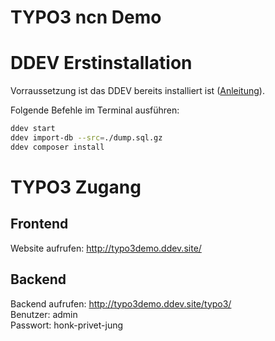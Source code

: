 # TYPO3 ncn Demo

# DDEV Erstinstallation
Vorraussetzung ist das DDEV bereits installiert ist ([Anleitung](https://ddev.readthedocs.io/en/stable/)).

Folgende Befehle im Terminal ausführen:
```bash
ddev start
ddev import-db --src=./dump.sql.gz
ddev composer install
```

# TYPO3 Zugang
## Frontend
Website aufrufen: http://typo3demo.ddev.site/

## Backend
Backend aufrufen: http://typo3demo.ddev.site/typo3/  
Benutzer: admin  
Passwort: honk-privet-jung